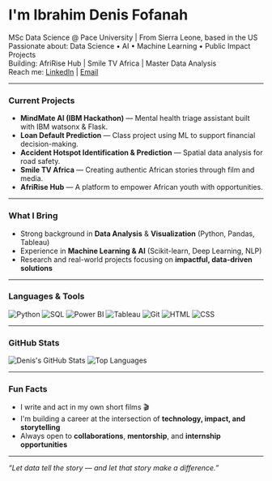 # I'm Ibrahim Denis Fofanah

MSc Data Science @ Pace University |  From Sierra Leone, based in the US  
Passionate about: Data Science • AI • Machine Learning • Public Impact Projects  
Building: AfriRise Hub | Smile TV Africa | Master Data Analysis  
Reach me: [LinkedIn](https://www.linkedin.com/in/ibrahim-denis-fofanahnah-3a38261ab/) | [Email](mailto:ibrahimdenisfofanah060@gmail.com)

---

### Current Projects
- **MindMate AI (IBM Hackathon)** — Mental health triage assistant built with IBM watsonx & Flask.
- **Loan Default Prediction** — Class project using ML to support financial decision-making.
- **Accident Hotspot Identification & Prediction** — Spatial data analysis for road safety.
- **Smile TV Africa** — Creating authentic African stories through film and media.
- **AfriRise Hub** — A platform to empower African youth with opportunities.

---

###  What I Bring
- Strong background in **Data Analysis** & **Visualization** (Python, Pandas, Tableau)
- Experience in **Machine Learning & AI** (Scikit-learn, Deep Learning, NLP)
- Research and real-world projects focusing on **impactful, data-driven solutions**

---

### Languages & Tools

![Python](https://img.shields.io/badge/Python-3776AB?style=flat&logo=python&logoColor=white)
![SQL](https://img.shields.io/badge/SQL-4479A1?style=flat&logo=postgresql&logoColor=white)
![Power BI](https://img.shields.io/badge/Power%20BI-F2C811?style=flat&logo=powerbi&logoColor=black)
![Tableau](https://img.shields.io/badge/Tableau-E97627?style=flat&logo=tableau&logoColor=white)
![Git](https://img.shields.io/badge/Git-F05032?style=flat&logo=git&logoColor=white)
![HTML](https://img.shields.io/badge/HTML5-E34F26?style=flat&logo=html5&logoColor=white)
![CSS](https://img.shields.io/badge/CSS3-1572B6?style=flat&logo=css3&logoColor=white)

---

### GitHub Stats
![Denis's GitHub Stats](https://github-readme-stats.vercel.app/api?username=Denis060&show_icons=true&theme=tokyonight)
![Top Languages](https://github-readme-stats.vercel.app/api/top-langs/?username=Denis060&layout=compact&theme=tokyonight)

---

### Fun Facts
- I write and act in my own short films 🎬
- I'm building a career at the intersection of **technology, impact, and storytelling**
- Always open to **collaborations**, **mentorship**, and **internship opportunities**

---

*“Let data tell the story — and let that story make a difference.”*

